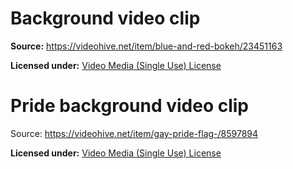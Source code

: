# Background video clip
**Source:** https://videohive.net/item/blue-and-red-bokeh/23451163

**Licensed under:** [Video Media (Single Use) License](https://videohive.net/licenses/terms/video_media_single/1.0)

# Pride background video clip
Source: https://videohive.net/item/gay-pride-flag-/8597894

**Licensed under:** [Video Media (Single Use) License](https://videohive.net/licenses/terms/video_media_single/1.0)
